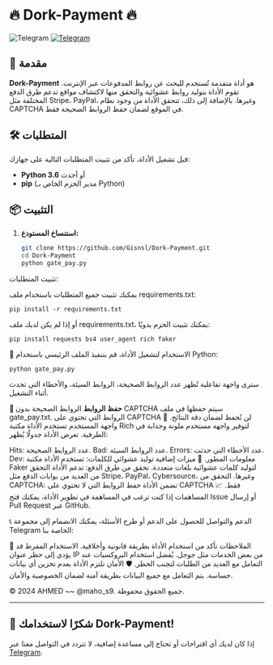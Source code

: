 # 🔥 Dork-Payment 🔥

![Telegram](https://img.shields.io/badge/Telegram-Join%20Chat-blue.svg) [![Telegram](https://img.icons8.com/color/48/000000/telegram-app.png)](https://t.me/maho9s)

## 📖 مقدمة

**Dork-Payment** هو أداة متقدمة تُستخدم للبحث عن روابط المدفوعات عبر الإنترنت. تقوم الأداة بتوليد روابط عشوائية والتحقق منها لاكتشاف مواقع تدعم طرق الدفع المختلفة مثل Stripe، PayPal، وغيرها. بالإضافة إلى ذلك، تتحقق الأداة من وجود نظام CAPTCHA في الموقع لضمان حفظ الروابط الصحيحة فقط.

## 🛠️ المتطلبات

قبل تشغيل الأداة، تأكد من تثبيت المتطلبات التالية على جهازك:

- **Python 3.6** أو أحدث
- **pip** (مدير الحزم الخاص بـ Python)

## 📦 التثبيت

1. **استنساخ المستودع:**

   ```bash
   git clone https://github.com/Gisnsl/Dork-Payment.git
   cd Dork-Payment
   python gate_pay.py
تثبيت المتطلبات:

يمكنك تثبيت جميع المتطلبات باستخدام ملف requirements.txt:

    
    pip install -r requirements.txt

أو إذا لم يكن لديك ملف requirements.txt، يمكنك تثبيت الحزم يدويًا:

    
    pip install requests bs4 user_agent rich faker

🚀 الاستخدام
لتشغيل الأداة، قم بتنفيذ الملف الرئيسي باستخدام Python:

    
    python gate_pay.py

سترى واجهة تفاعلية تُظهر عدد الروابط الصحيحة، الروابط السيئة، والأخطاء التي تحدث أثناء التشغيل.

**💾 حفظ الروابط**
الروابط الصحيحة بدون CAPTCHA سيتم حفظها في ملف gate_pay.txt.
الروابط التي تحتوي على CAPTCHA لن تُحفظ لضمان دقة النتائج.
🎨 واجهة المستخدم
تستخدم الأداة مكتبة Rich لتوفير واجهة مستخدم ملونة وجذابة في الطرفية. تعرض الأداة جدولًا يُظهر:

Hits: عدد الروابط الصحيحة.
Bad: عدد الروابط السيئة.
Errors: عدد الأخطاء التي حدثت.
Dev: معلومات المطور.
🧩 ميزات إضافية
توليد عشوائي للكلمات: تستخدم الأداة مكتبة Faker لتوليد كلمات عشوائية بلغات متعددة.
تحقق من طرق الدفع: تدعم الأداة التحقق من العديد من بوابات الدفع مثل Stripe، PayPal، Cybersource، وغيرها.
التحقق من CAPTCHA: تضمن الأداة حفظ الروابط التي لا تحتوي على CAPTCHA فقط.
📈 المساهمات
إذا كنت ترغب في المساهمة في تطوير الأداة، يمكنك فتح Issue أو إرسال Pull Request عبر GitHub.

📞 الدعم والتواصل
للحصول على الدعم أو طرح الأسئلة، يمكنك الانضمام إلى مجموعة Telegram الخاصة بنا:


📝 الملاحظات
تأكد من استخدام الأداة بطريقة قانونية وأخلاقية.
الاستخدام المفرط قد يؤدي إلى حظر عنوان IP من بعض الخدمات مثل جوجل.
يُفضل استخدام البروكسيات عند التعامل مع العديد من الطلبات لتجنب الحظر.
🛡️ الأمان
تلتزم الأداة بعدم تخزين أي بيانات حساسة. يتم التعامل مع جميع البيانات بطريقة آمنة لضمان الخصوصية والأمان.

© 2024 AHMED ~~ @maho_s9. جميع الحقوق محفوظة.



---

## 🌟 شكرًا لاستخدامك Dork-Payment!

إذا كان لديك أي اقتراحات أو تحتاج إلى مساعدة إضافية، لا تتردد في التواصل معنا عبر [Telegram](https://t.me/maho9s).









